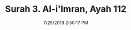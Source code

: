 ---
title       : "Surah 3. Al-i'Imran, Ayah 112"
date        : 7/25/2018 2:50:17 PM
draft       : false
type        : "quran"
layout      : "compare"
BookCode    : "CMP"
SurahNumber : "3"
AyahNumber  : "112"
TotalAyah   : "200"
---